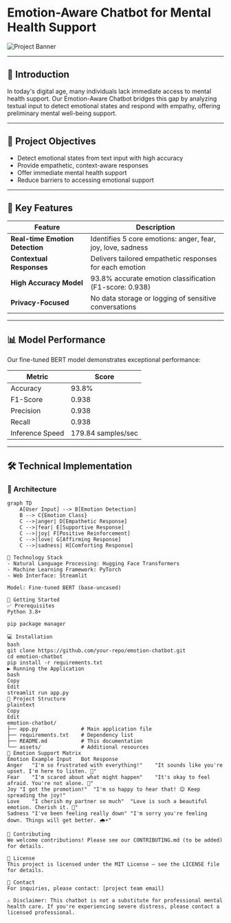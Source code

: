 # Emotion-Aware Chatbot for Mental Health Support

![Project Banner](https://via.placeholder.com/800x300?text=Emotion-Aware+Chatbot+for+Mental+Health+Support)

---

## 🌟 Introduction

In today's digital age, many individuals lack immediate access to mental health support. Our Emotion-Aware Chatbot bridges this gap by analyzing textual input to detect emotional states and respond with empathy, offering preliminary mental well-being support.

---

## 🎯 Project Objectives

- Detect emotional states from text input with high accuracy
- Provide empathetic, context-aware responses
- Offer immediate mental health support
- Reduce barriers to accessing emotional support

---

## 🚀 Key Features

| Feature                    | Description                                         |
|----------------------------|-----------------------------------------------------|
| **Real-time Emotion Detection** | Identifies 5 core emotions: anger, fear, joy, love, sadness |
| **Contextual Responses**    | Delivers tailored empathetic responses for each emotion |
| **High Accuracy Model**     | 93.8% accurate emotion classification (F1-score: 0.938) |
| **Privacy-Focused**         | No data storage or logging of sensitive conversations |

---

## 📊 Model Performance

Our fine-tuned BERT model demonstrates exceptional performance:

| Metric        | Score    |
|---------------|----------|
| Accuracy      | 93.8%    |
| F1-Score      | 0.938    |
| Precision     | 0.938    |
| Recall        | 0.938    |
| Inference Speed | 179.84 samples/sec |

---

## 🛠️ Technical Implementation

### 🔧 Architecture

```mermaid
graph TD
    A[User Input] --> B[Emotion Detection]
    B --> C{Emotion Class}
    C -->|anger| D[Empathetic Response]
    C -->|fear| E[Supportive Response]
    C -->|joy| F[Positive Reinforcement]
    C -->|love| G[Affirming Response]
    C -->|sadness| H[Comforting Response]

🧰 Technology Stack
- Natural Language Processing: Hugging Face Transformers
- Machine Learning Framework: PyTorch
- Web Interface: Streamlit

Model: Fine-tuned BERT (base-uncased)

🏁 Getting Started
✅ Prerequisites
Python 3.8+

pip package manager

💻 Installation
bash
git clone https://github.com/your-repo/emotion-chatbot.git
cd emotion-chatbot
pip install -r requirements.txt
▶️ Running the Application
bash
Copy
Edit
streamlit run app.py
📂 Project Structure
plaintext
Copy
Edit
emotion-chatbot/
├── app.py              # Main application file
├── requirements.txt    # Dependency list
├── README.md           # This documentation
└── assets/             # Additional resources
🌈 Emotion Support Matrix
Emotion	Example Input	Bot Response
Anger	"I'm so frustrated with everything!"	"It sounds like you're upset. I'm here to listen. 🧘"
Fear	"I'm scared about what might happen"	"It's okay to feel afraid. You're not alone. 🤝"
Joy	"I got the promotion!"	"I'm so happy to hear that! 😊 Keep spreading the joy!"
Love	"I cherish my partner so much"	"Love is such a beautiful emotion. Cherish it. 💖"
Sadness	"I've been feeling really down"	"I'm sorry you're feeling down. Things will get better. 🌧️☀️"

🤝 Contributing
We welcome contributions! Please see our CONTRIBUTING.md (to be added) for details.

📜 License
This project is licensed under the MIT License – see the LICENSE file for details.

📧 Contact
For inquiries, please contact: [project team email]

⚠️ Disclaimer: This chatbot is not a substitute for professional mental health care. If you're experiencing severe distress, please contact a licensed professional.
